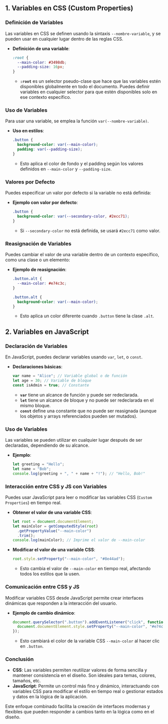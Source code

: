 ## 1. **Variables en CSS (Custom Properties)**

### **Definición de Variables**

Las variables en CSS se definen usando la sintaxis `--nombre-variable`, y se pueden usar en cualquier lugar dentro de las reglas CSS.

- **Definición de una variable**:

  ```css
  :root {
    --main-color: #3498db;
    --padding-size: 16px;
  }
  ```

  - **`:root`** es un selector pseudo-clase que hace que las variables estén disponibles globalmente en todo el documento. Puedes definir variables en cualquier selector para que estén disponibles solo en ese contexto específico.

### **Uso de Variables**

Para usar una variable, se emplea la función `var(--nombre-variable)`.

- **Uso en estilos**:

  ```css
  .button {
    background-color: var(--main-color);
    padding: var(--padding-size);
  }
  ```

  - Esto aplica el color de fondo y el padding según los valores definidos en `--main-color` y `--padding-size`.

### **Valores por Defecto**

Puedes especificar un valor por defecto si la variable no está definida:

- **Ejemplo con valor por defecto**:

  ```css
  .button {
    background-color: var(--secondary-color, #2ecc71);
  }
  ```

  - Si `--secondary-color` no está definida, se usará `#2ecc71` como valor.

### **Reasignación de Variables**

Puedes cambiar el valor de una variable dentro de un contexto específico, como una clase o un elemento:

- **Ejemplo de reasignación**:

  ```css
  .button.alt {
    --main-color: #e74c3c;
  }

  .button.alt {
    background-color: var(--main-color);
  }
  ```

  - Esto aplica un color diferente cuando `.button` tiene la clase `.alt`.

## 2. **Variables en JavaScript**

### **Declaración de Variables**

En JavaScript, puedes declarar variables usando `var`, `let`, o `const`.

- **Declaraciones básicas**:

  ```javascript
  var name = "Alice"; // Variable global o de función
  let age = 30; // Variable de bloque
  const isAdmin = true; // Constante
  ```

  - **`var`** tiene un alcance de función y puede ser redeclarada.
  - **`let`** tiene un alcance de bloque y no puede ser redeclarada en el mismo bloque.
  - **`const`** define una constante que no puede ser reasignada (aunque los objetos y arrays referenciados pueden ser mutados).

### **Uso de Variables**

Las variables se pueden utilizar en cualquier lugar después de ser declaradas, dependiendo de su alcance.

- **Ejemplo**:
  ```javascript
  let greeting = "Hello";
  let name = "Bob";
  console.log(greeting + ", " + name + "!"); // "Hello, Bob!"
  ```

### **Interacción entre CSS y JS con Variables**

Puedes usar JavaScript para leer o modificar las variables CSS (`Custom Properties`) en tiempo real.

- **Obtener el valor de una variable CSS**:

  ```javascript
  let root = document.documentElement;
  let mainColor = getComputedStyle(root)
    .getPropertyValue("--main-color")
    .trim();
  console.log(mainColor); // Imprime el valor de --main-color
  ```

- **Modificar el valor de una variable CSS**:

  ```javascript
  root.style.setProperty("--main-color", "#8e44ad");
  ```

  - Esto cambia el valor de `--main-color` en tiempo real, afectando todos los estilos que la usen.

### **Comunicación entre CSS y JS**

Modificar variables CSS desde JavaScript permite crear interfaces dinámicas que responden a la interacción del usuario.

- **Ejemplo de cambio dinámico**:

  ```javascript
  document.querySelector(".button").addEventListener("click", function () {
    document.documentElement.style.setProperty("--main-color", "#e74c3c");
  });
  ```

  - Esto cambiará el color de la variable CSS `--main-color` al hacer clic en `.button`.

### **Conclusión**

- **CSS**: Las variables permiten reutilizar valores de forma sencilla y mantener consistencia en el diseño. Son ideales para temas, colores, tamaños, etc.
- **JavaScript**: Permite un control más fino y dinámico, interactuando con variables CSS para modificar el estilo en tiempo real o gestionar estados y datos en la lógica de la aplicación.

Este enfoque combinado facilita la creación de interfaces modernas y flexibles que pueden responder a cambios tanto en la lógica como en el diseño.
